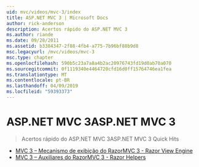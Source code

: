 ```yaml
---
uid: mvc/videos/mvc-3/index
title: ASP.NET MVC 3 | Microsoft Docs
author: rick-anderson
description: Acertos rápido do ASP.NET MVC 3
ms.author: riande
ms.date: 09/28/2011
ms.assetid: b3384347-2f88-4fb4-a775-7b96bf88b9d8
msc.legacyurl: /mvc/videos/mvc-3
msc.type: chapter
ms.openlocfilehash: 590b5c23a7a8a4b2ac20976743fd19d0ab70a070
ms.sourcegitcommit: 0f1119340e4464720cfd16d0ff15764746ea1fea
ms.translationtype: MT
ms.contentlocale: pt-BR
ms.lasthandoff: 04/09/2019
ms.locfileid: "59393373"
---
```

# <a name="aspnet-mvc-3"></a><span data-ttu-id="33c5b-103">ASP.NET MVC 3</span><span class="sxs-lookup"><span data-stu-id="33c5b-103">ASP.NET MVC 3</span></span>

> <span data-ttu-id="33c5b-104">Acertos rápido do ASP.NET MVC 3</span><span class="sxs-lookup"><span data-stu-id="33c5b-104">ASP.NET MVC 3 Quick Hits</span></span>


- [<span data-ttu-id="33c5b-105">MVC 3 – Mecanismo de exibição do Razor</span><span class="sxs-lookup"><span data-stu-id="33c5b-105">MVC 3 - Razor View Engine</span></span>](mvc-3-razor-view-engine.md)
- [<span data-ttu-id="33c5b-106">MVC 3 – Auxiliares do Razor</span><span class="sxs-lookup"><span data-stu-id="33c5b-106">MVC 3 - Razor Helpers</span></span>](mvc-3-razor-helpers.md)
